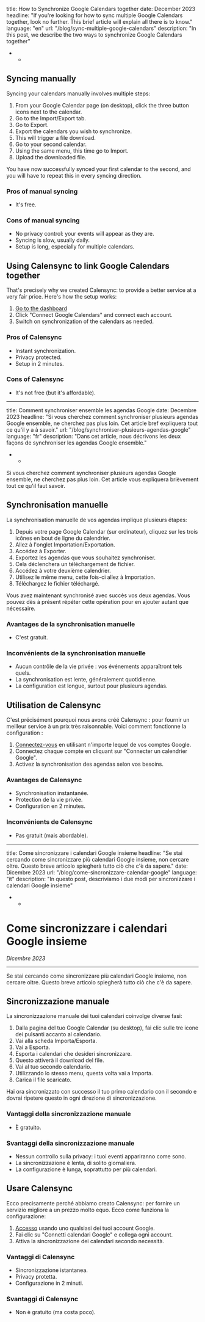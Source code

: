 title: How to Synchronize Google Calendars together
date: December 2023
headline: "If you're looking for how to sync multiple Google Calendars together, look no further. This brief article will explain all there is to know."
language: "en"
url: "/blog/sync-multiple-google-calendars"
description: "In this post, we describe the two ways to synchronize Google Calendars together"
 - -
## Syncing manually

Syncing your calendars manually involves multiple steps:

1. From your Google Calendar page (on desktop), click the three button icons next to the calendar.
2. Go to the Import/Export tab.
3. Go to Export.
4. Export the calendars you wish to synchronize.
5. This will trigger a file download.
6. Go to your second calendar.
7. Using the same menu, this time go to Import.
8. Upload the downloaded file.

You have now successfully synced your first calendar to the second, and you will have to repeat this in every syncing direction.

### Pros of manual syncing

- It's free.

### Cons of manual syncing

- No privacy control: your events will appear as they are.
- Syncing is slow, usually daily.
- Setup is long, especially for multiple calendars.

## Using Calensync to link Google Calendars together

That's precisely why we created Calensync: to provide a better service at a very fair price. Here's how the setup works:

1. [Go to the dashboard](/dashboard)
2. Click "Connect Google Calendars" and connect each account.
3. Switch on synchronization of the calendars as needed.

### Pros of Calensync

- Instant synchronization.
- Privacy protected.
- Setup in 2 minutes.

### Cons of Calensync

- It's not free (but it's affordable).
 - - -
title: Comment synchroniser ensemble les agendas Google
date: Decembre 2023
headline: "Si vous cherchez comment synchroniser plusieurs agendas Google ensemble, ne cherchez pas plus loin. Cet article bref expliquera tout ce qu'il y a à savoir."
url: "/blog/synchroniser-plusieurs-agendas-google"
language: "fr"
description: "Dans cet article, nous décrivons les deux façons de synchroniser les agendas Google ensemble."
 - -
Si vous cherchez comment synchroniser plusieurs agendas Google ensemble, ne cherchez pas plus loin. Cet article vous expliquera brièvement tout ce qu'il faut savoir.

## Synchronisation manuelle

La synchronisation manuelle de vos agendas implique plusieurs étapes:

1. Depuis votre page Google Calendar (sur ordinateur), cliquez sur les trois icônes en bout de ligne du calendrier.
2. Allez à l'onglet Importation/Exportation.
3. Accédez à Exporter.
4. Exportez les agendas que vous souhaitez synchroniser.
5. Cela déclenchera un téléchargement de fichier.
6. Accédez à votre deuxième calendrier.
7. Utilisez le même menu, cette fois-ci allez à Importation.
8. Téléchargez le fichier téléchargé.

Vous avez maintenant synchronisé avec succès vos deux agendas. Vous pouvez dès à présent répéter cette opération pour en ajouter autant que nécessaire.

### Avantages de la synchronisation manuelle

- C'est gratuit.

### Inconvénients de la synchronisation manuelle

- Aucun contrôle de la vie privée : vos événements apparaîtront tels quels.
- La synchronisation est lente, généralement quotidienne.
- La configuration est longue, surtout pour plusieurs agendas.

## Utilisation de Calensync

C'est précisément pourquoi nous avons créé Calensync : pour fournir un meilleur service à un prix très raisonnable. Voici comment fonctionne la configuration :

1. [Connectez-vous](/dashboard) en utilisant n'importe lequel de vos comptes Google.
2. Connectez chaque compte en cliquant sur "Connecter un calendrier Google".
3. Activez la synchronisation des agendas selon vos besoins.

### Avantages de Calensync

- Synchronisation instantanée.
- Protection de la vie privée.
- Configuration en 2 minutes.

### Inconvénients de Calensync

- Pas gratuit (mais abordable).

- - -
title: Come sincronizzare i calendari Google insieme
headline: "Se stai cercando come sincronizzare più calendari Google insieme, non cercare oltre. Questo breve articolo spiegherà tutto ciò che c'è da sapere."
date: Dicembre 2023
url: "/blog/come-sincronizzare-calendar-google"
language: "it"
description: "In questo post, descriviamo i due modi per sincronizzare i calendari Google insieme"
 - -
# Come sincronizzare i calendari Google insieme

*Dicembre 2023*

---

Se stai cercando come sincronizzare più calendari Google insieme, non cercare oltre. Questo breve articolo spiegherà tutto ciò che c'è da sapere.

## Sincronizzazione manuale

La sincronizzazione manuale dei tuoi calendari coinvolge diverse fasi:

1. Dalla pagina del tuo Google Calendar (su desktop), fai clic sulle tre icone dei pulsanti accanto al calendario.
2. Vai alla scheda Importa/Esporta.
3. Vai a Esporta.
4. Esporta i calendari che desideri sincronizzare.
5. Questo attiverà il download del file.
6. Vai al tuo secondo calendario.
7. Utilizzando lo stesso menu, questa volta vai a Importa.
8. Carica il file scaricato.

Hai ora sincronizzato con successo il tuo primo calendario con il secondo e dovrai ripetere questo in ogni direzione di sincronizzazione.

### Vantaggi della sincronizzazione manuale

- È gratuito.

### Svantaggi della sincronizzazione manuale

- Nessun controllo sulla privacy: i tuoi eventi appariranno come sono.
- La sincronizzazione è lenta, di solito giornaliera.
- La configurazione è lunga, soprattutto per più calendari.

## Usare Calensync

Ecco precisamente perché abbiamo creato Calensync: per fornire un servizio migliore a un prezzo molto equo. Ecco come funziona la configurazione:

1. [Accesso](/dashboard) usando uno qualsiasi dei tuoi account Google.
2. Fai clic su "Connetti calendari Google" e collega ogni account.
3. Attiva la sincronizzazione dei calendari secondo necessità.

### Vantaggi di Calensync

- Sincronizzazione istantanea.
- Privacy protetta.
- Configurazione in 2 minuti.

### Svantaggi di Calensync

- Non è gratuito (ma costa poco).
